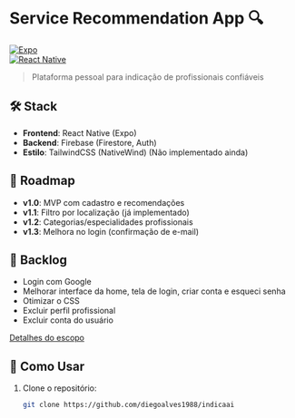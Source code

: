 # Service Recommendation App 🔍  

[![Expo](https://img.shields.io/badge/expo-1C1E24?style=for-the-badge&logo=expo&logoColor=white)](https://expo.dev)  
[![React Native](https://img.shields.io/badge/react_native-%2320232a.svg?style=for-the-badge&logo=react&logoColor=%2361DAFB)](https://reactnative.dev)  

> Plataforma pessoal para indicação de profissionais confiáveis  


## 🛠️ Stack  
- **Frontend**: React Native (Expo)  
- **Backend**: Firebase (Firestore, Auth)  
- **Estilo**: TailwindCSS (NativeWind)  (Não implementado ainda)

## 📌 Roadmap  
- **v1.0**: MVP com cadastro e recomendações  
- **v1.1**: Filtro por localização (já implementado)  
- **v1.2**: Categorias/especialidades profissionais 
- **v1.3**: Melhora no login (confirmação de e-mail) 


## 📌 Backlog
- Login com Google
- Melhorar interface da home, tela de login, criar conta e esqueci senha
- Otimizar o CSS
- Excluir perfil profissional
- Excluir conta do usuário

[Detalhes do escopo](/docs/scope.md)  

## 🚀 Como Usar
1. Clone o repositório:
   ```bash
   git clone https://github.com/diegoalves1988/indicaai
   ```

